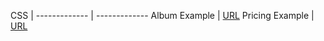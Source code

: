 CSS  |
------------- | -------------
Album Example  | [URL](https://github.com/Yaancarlos/FistTask)
Pricing Example  | [URL](https://github.com/Yaancarlos/Challenge-0.2)
